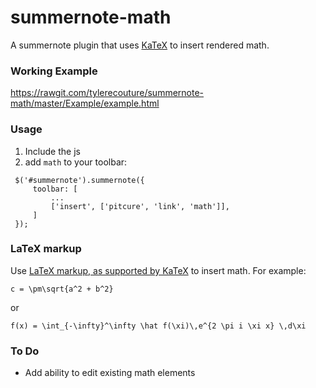 # summernote-math
A summernote plugin that uses [KaTeX](https://khan.github.io/KaTeX/) to insert rendered math.  

### Working Example

https://rawgit.com/tylerecouture/summernote-math/master/Example/example.html

### Usage

1. Include the js
2. add `math` to your toolbar:
```
 $('#summernote').summernote({
     toolbar: [
         ...
         ['insert', ['pitcure', 'link', 'math']],
     ]
 });
```

### LaTeX markup
Use [LaTeX markup, as supported by KaTeX](https://khan.github.io/KaTeX/function-support.html) to insert math. For example:

`c = \pm\sqrt{a^2 + b^2}`

or

`f(x) = \int_{-\infty}^\infty \hat f(\xi)\,e^{2 \pi i \xi x} \,d\xi`

### To Do

* Add ability to edit existing math elements